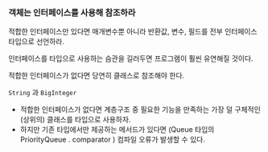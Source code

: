 ### 객체는 인터페이스를 사용해 참조하라

적합한 인터페이스만 있다면 매개변수뿐 아니라 반환값, 변수, 필드를 전부 인터페이스 타입으로 선언하라.

인터페이스를 타입으로 사용하는 슴관을 길러두면 프로그램이 훨씬 유연해질 것이다.

적합한 인터페이스가 없다면 당연히 클래스로 참조해야 한다.

`String` 과 `BigInteger`

- 적합한 인터페이스가 없다면 계층구조 중 필요한 기능을 만족하는 가장 덜 구체적인 (상위의) 클래스를 타입으로 사용하자.
- 하지만 기존 타입에서만 제공하는 메서드가 있다면 (Queue 타입의 PriorityQueue . comparator ) 컴파일 오류가 발생할 수 있다.
